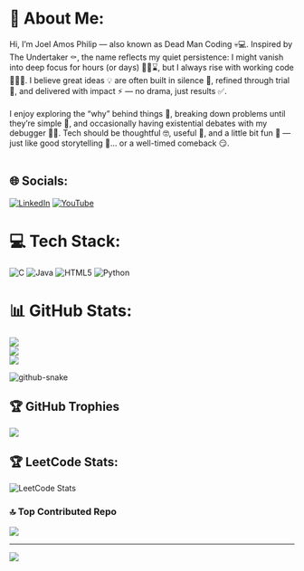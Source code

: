 # 💫 About Me:
Hi, I’m Joel Amos Philip — also known as Dead Man Coding 💀💻. Inspired by The Undertaker ⚰️, the name reflects my quiet persistence: I might vanish into deep focus for hours (or days) 🕵️‍♂️⌛, but I always rise with working code 🧟‍♂️✨. I believe great ideas 💡 are often built in silence 🤫, refined through trial 🔄, and delivered with impact ⚡ — no drama, just results ✅.<br><br>I enjoy exploring the “why” behind things 🤔, breaking down problems until they’re simple 🧩, and occasionally having existential debates with my debugger 🐞💬. Tech should be thoughtful 🤓, useful 🔧, and a little bit fun 🎉 — just like good storytelling 📖... or a well-timed comeback 😏.<br><br>


## 🌐 Socials:
[![LinkedIn](https://img.shields.io/badge/LinkedIn-%230077B5.svg?logo=linkedin&logoColor=white)](https://linkedin.com/in/www.linkedin.com/in/aghu-a570b9227) [![YouTube](https://img.shields.io/badge/YouTube-%23FF0000.svg?logo=YouTube&logoColor=white)](https://youtube.com/@iconicmoments4714) 

# 💻 Tech Stack:
![C](https://img.shields.io/badge/c-%2300599C.svg?style=for-the-badge&logo=c&logoColor=white) ![Java](https://img.shields.io/badge/java-%23ED8B00.svg?style=for-the-badge&logo=openjdk&logoColor=white) ![HTML5](https://img.shields.io/badge/html5-%23E34F26.svg?style=for-the-badge&logo=html5&logoColor=white) ![Python](https://img.shields.io/badge/python-3670A0?style=for-the-badge&logo=python&logoColor=ffdd54)
# 📊 GitHub Stats:
![](https://github-readme-stats.vercel.app/api?username=Aggushub&theme=dark&hide_border=true&include_all_commits=true&count_private=false)<br/>
![](https://nirzak-streak-stats.vercel.app/?user=Aggushub&theme=dark&hide_border=true)<br/>
![](https://github-readme-stats.vercel.app/api/top-langs/?username=Aggushub&theme=dark&hide_border=true&include_all_commits=true&count_private=false&layout=compact)

<picture>
  <source media="(prefers-color-scheme: dark)" srcset="https://raw.githubusercontent.com/tobiasmeyhoefer/tobiasmeyhoefer/output/github-snake-dark.svg" />
  <source media="(prefers-color-scheme: light)" srcset="https://raw.githubusercontent.com/tobiasmeyhoefer/tobiasmeyhoefer/output/github-snake.svg" />
  <img alt="github-snake" src="https://raw.githubusercontent.com/tobiasmeyhoefer/tobiasmeyhoefer/output/github-snake.svg" />
</picture>

## 🏆 GitHub Trophies
![](https://github-profile-trophy.vercel.app/?username=Aggushub&theme=radical&no-frame=true&no-bg=false&margin-w=4)

## 🏆 LeetCode Stats:

![LeetCode Stats](https://leetcode-stats.vercel.app/api?username=letaggucode&theme=dark&hide_border=false)

### 🔝 Top Contributed Repo
![](https://github-contributor-stats.vercel.app/api?username=Aggushub&limit=5&theme=dark&combine_all_yearly_contributions=true)

---
[![](https://visitcount.itsvg.in/api?id=Aggushub&icon=0&color=0)](https://visitcount.itsvg.in)

<!-- Proudly created with GPRM ( https://gprm.itsvg.in ) -->
